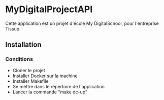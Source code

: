 # MyDigitalProjectAPI

Cette application est un projet d'école My DigitalSchool, pour l'entreprise Tissup.

## Installation

### Conditions

-   Cloner le projet
-   Installer Docker sur la machine
-   Installer Makefile
-   Se mettre dans le répertoire de l'application
-   Lancer la commande "make dc-up"
